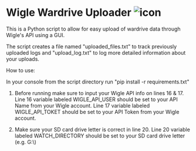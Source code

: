 # Wigle Wardrive Uploader ![icon](https://github.com/user-attachments/assets/7c1f720b-185c-4602-9b19-adf15737724f)

This is a Python script to allow for easy upload of wardrive data through Wigle's API using a GUI.

The script creates a file named "uploaded_files.txt" to track previously uploaded logs and "upload_log.txt" to log more detailed information about your uploads.

How to use:

In your console from the script directory run "pip install -r requirements.txt"

1. Before running make sure to input your Wigle API info on lines 16 & 17.
   Line 16 variable labeled WIGLE_API_USER should be set to your API Name from your Wigle account.
   Line 17 variable labeled WIGLE_API_TOKET should be set to your API Token from your Wigle account.

2. Make sure your SD card drive letter is correct in line 20.
   Line 20 variable labeled WATCH_DIRECTORY should be set to your SD card drive letter (e.g. G:\\)


